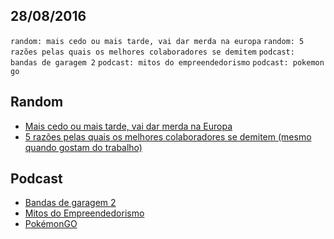 28/08/2016
----------

`random: mais cedo ou mais tarde, vai dar merda na europa` `random: 5 razões pelas quais os melhores colaboradores se demitem` `podcast: bandas de garagem 2` `podcast: mitos do empreendedorismo` `podcast: pokemon go`

## Random

- [Mais cedo ou mais tarde, vai dar merda na Europa](http://hbdia.com/desabafo/mais-cedo-ou-mais-tarde-vai-dar-merda-na-europa/)
- [5 razões pelas quais os melhores colaboradores se demitem (mesmo quando gostam do trabalho)](http://www.administradores.com.br/mobile/artigos/carreira/5-razoes-pelas-quais-os-melhores-colaboradores-se-demitem-mesmo-quando-gostam-do-seu-trabalho/97378/)

## Podcast

- [Bandas de garagem 2](https://jovemnerd.com.br/nerdcast/bandas-de-garagem-2/)
- [Mitos do Empreendedorismo](https://jovemnerd.com.br/nerdcast/empreendedor/mitos-do-empreendedorismo/)
- [PokémonGO](http://99vidas.com.br/99vidas-233-pokemon-go/)
